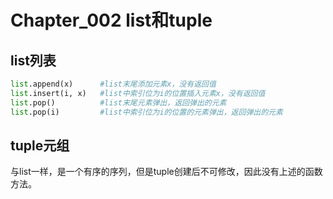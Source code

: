 # Chapter_002   list和tuple

## list列表

```Python
list.append(x)      #list末尾添加元素x，没有返回值
list.insert(i, x)   #list中索引位为i的位置插入元素x，没有返回值
list.pop()          #list末尾元素弹出，返回弹出的元素
list.pop(i)         #list中索引位为i的位置的元素弹出，返回弹出的元素
```


## tuple元组

与list一样，是一个有序的序列，但是tuple创建后不可修改，因此没有上述的函数方法。
